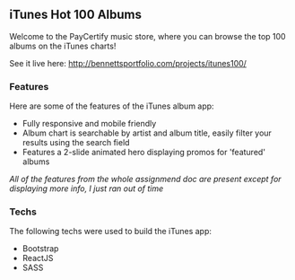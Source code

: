 ## iTunes Hot 100 Albums

Welcome to the PayCertify music store, where you can browse the top 100 albums on the iTunes charts!

See it live here: http://bennettsportfolio.com/projects/itunes100/

### Features

Here are some of the features of the iTunes album app:

- Fully responsive and mobile friendly
- Album chart is searchable by artist and album title, easily filter your results using the search field
- Features a 2-slide animated hero displaying promos for 'featured' albums

*All of the features from the whole assignmend doc are present except for displaying more info, I just ran out of time*

### Techs

The following techs were used to build the iTunes app:

- Bootstrap
- ReactJS
- SASS
